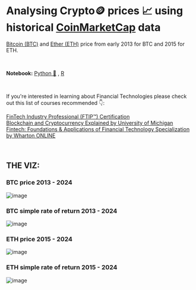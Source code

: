 # **Analysing Crypto🪙 prices 📈 using historical [CoinMarketCap](https://coinmarketcap.com/) data**
[Bitcoin (BTC)](https://coinmarketcap.com/currencies/bitcoin/) and [Ether (ETH)](https://coinmarketcap.com/currencies/ethereum/) price from early 2013 for BTC and 2015 for ETH.

<br>

**Notebook:** [Python 🐍](https://github.com/Kmohamedalie/Cryptocurrency-Finance/blob/master/R%20%20%26%20%20Python%20Code/Python%20-Cryptocurrency_Prices.ipynb) , [R](https://github.com/Kmohamedalie/Cryptocurrency-Finance/blob/master/R%20%20%26%20%20Python%20Code/R%20-%20Cryptocurrency_Prices.ipynb)

<br>

If you're interested in learning about Financial Technologies please check out this list of courses recommended 👇:

[FinTech Industry Professional (FTIP™) Certification](https://corporatefinanceinstitute.com/certifications/fintech-industry-professional/) <br>
[Blockchain and Cryptocurrency Explained by University of Michigan](https://www.coursera.org/learn/crypto-finance) <br>
[Fintech: Foundations & Applications of Financial Technology Specialization by Wharton ONLINE](https://www.coursera.org/specializations/wharton-fintech)

<br>

## **THE VIZ:**

### **BTC price 2013 - 2024**
![image](https://github.com/Kmohamedalie/Cryptocurrency-Finance/assets/63104472/2e0d37a9-8ea0-4e2e-8913-21c43becdda3) <br>

### **BTC simple rate of return 2013 - 2024**
![image](https://github.com/Kmohamedalie/Cryptocurrency-Finance/assets/63104472/ec9e8f72-542b-4ff8-91e6-c30acaec7b01) <br>

### **ETH price 2015 - 2024**
![image](https://github.com/Kmohamedalie/Cryptocurrency-Finance/assets/63104472/9d0a9f97-6e26-4b97-8d83-b1bbb24b787f) <br>

### **ETH simple rate of return 2015 - 2024**
![image](https://github.com/Kmohamedalie/Cryptocurrency-Finance/assets/63104472/48e29f1a-6eff-4f4d-a831-28ce469dfe90)
